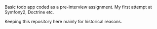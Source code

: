 Basic todo app coded as a pre-interview assignment. My first attempt at Symfony2, Doctrine etc. 

Keeping this repository here mainly for historical reasons.
